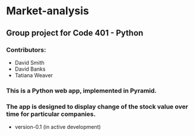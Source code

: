 # Market-analysis
## Group project for Code 401 - Python
### Contributors:
* David Smith
* David Banks 
* Tatiana Weaver

### This is a Python web app, implemented in Pyramid. 
### The app is designed to display change of the stock value over time for particular companies.
* version-0.1 (in active development)
